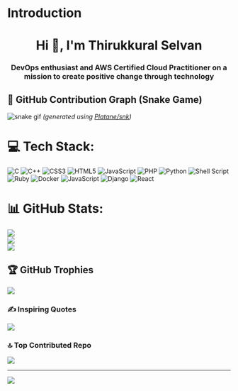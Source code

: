 # Introduction
<h1 align="center">Hi 👋, I'm Thirukkural Selvan</h1>
<h3 align="center">DevOps enthusiast and AWS Certified Cloud Practitioner on a mission to create positive change through technology</h3>

## 🎨 GitHub Contribution Graph (Snake Game)
![snake gif](https://github.com/uriht/uriht/blob/output/github-contribution-grid-snake.gif)
_(generated using [Platane/snk](https://github.com/Platane/snk))_

# 💻 Tech Stack:
![C](https://img.shields.io/badge/c-%2300599C.svg?style=for-the-badge&logo=c&logoColor=white) ![C++](https://img.shields.io/badge/c++-%2300599C.svg?style=for-the-badge&logo=c%2B%2B&logoColor=white) ![CSS3](https://img.shields.io/badge/css3-%231572B6.svg?style=for-the-badge&logo=css3&logoColor=white) ![HTML5](https://img.shields.io/badge/html5-%23E34F26.svg?style=for-the-badge&logo=html5&logoColor=white) ![JavaScript](https://img.shields.io/badge/javascript-%23323330.svg?style=for-the-badge&logo=javascript&logoColor=%23F7DF1E) ![PHP](https://img.shields.io/badge/php-%23777BB4.svg?style=for-the-badge&logo=php&logoColor=white) ![Python](https://img.shields.io/badge/python-3670A0?style=for-the-badge&logo=python&logoColor=ffdd54) ![Shell Script](https://img.shields.io/badge/shell_script-%23121011.svg?style=for-the-badge&logo=gnu-bash&logoColor=white) ![Ruby](https://img.shields.io/badge/ruby-%23CC342D.svg?style=for-the-badge&logo=ruby&logoColor=white) ![Docker](https://img.shields.io/badge/docker-%230db7ed.svg?style=for-the-badge&logo=docker&logoColor=white) ![JavaScript](https://img.shields.io/badge/javascript-%23323330.svg?style=for-the-badge&logo=javascript&logoColor=%23F7DF1E) ![Django](https://img.shields.io/badge/django-%23092E20.svg?style=for-the-badge&logo=django&logoColor=white) ![React](https://img.shields.io/badge/react-%2320232a.svg?style=for-the-badge&logo=react&logoColor=%2361DAFB)

# 📊 GitHub Stats:
![](https://github-readme-stats.vercel.app/api?username=uriht&theme=dark&hide_border=false&include_all_commits=true&count_private=false)<br/>
![](https://github-readme-streak-stats.herokuapp.com/?user=uriht&theme=dark&hide_border=false)<br/>
![](https://github-readme-stats.vercel.app/api/top-langs/?username=uriht&theme=dark&hide_border=false&include_all_commits=true&count_private=false&layout=compact)

## 🏆 GitHub Trophies
![](https://github-profile-trophy.vercel.app/?username=uriht&theme=tokyonight&no-frame=false&no-bg=true&margin-w=4)

### ✍️ Inspiring Quotes
![](https://quotes-github-readme.vercel.app/api?type=horizontal&theme=radical)

### 🔝 Top Contributed Repo
![](https://github-contributor-stats.vercel.app/api?username=uriht&limit=5&theme=dark&combine_all_yearly_contributions=true)

---
[![](https://visitcount.itsvg.in/api?id=uriht&icon=0&color=0)](https://visitcount.itsvg.in)
